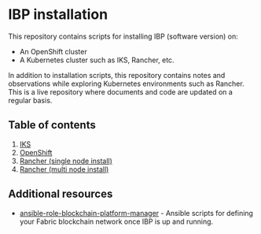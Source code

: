 # IBP installation

This repository contains scripts for installing IBP (software version) on:

* An OpenShift cluster
* A Kubernetes cluster such as IKS, Rancher, etc.

In addition to installation scripts, this repository contains notes and observations while exploring Kubernetes environments such as Rancher. This is a live repository where documents and code are updated on a regular basis.

## Table of contents

1. [IKS](k8s/README.md)
2. [OpenShift](openshift/README.md)
3. [Rancher (single node install)](rancher/single-node-install/README.md)
4. [Rancher (multi node install)](rancher/multi-node-install/README.md)

## Additional resources

* [ansible-role-blockchain-platform-manager](https://github.com/IBM-Blockchain/ansible-role-blockchain-platform-manager) - Ansible scripts for defining your Fabric blockchain network once IBP is up and running.
